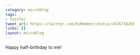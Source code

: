 ```yaml
---
category: microblog
tags:
- twitter
tweet_url: https://twitter.com/ExMember/status/4576738265
links: []
layout: microblog
---
```

Happy half-birthday to me!
